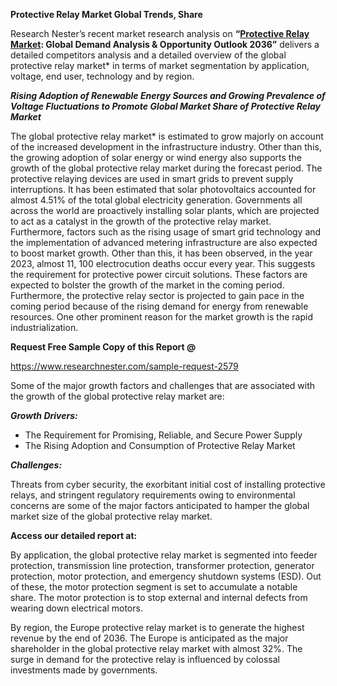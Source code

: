 ﻿**Protective Relay Market Global Trends, Share**

Research Nester’s recent market research analysis on **“[Protective Relay Market](https://www.researchnester.com/reports/protective-relay-market/2579): Global Demand Analysis & Opportunity Outlook 2036”** delivers a detailed competitors analysis and a detailed overview of the global protective relay market* in terms of market segmentation by application, voltage, end user, technology and by region. 

***Rising Adoption of Renewable Energy Sources and Growing Prevalence of Voltage Fluctuations to Promote Global Market Share of Protective Relay Market***

The global protective relay market* is estimated to grow majorly on account of the increased development in the infrastructure industry. Other than this, the growing adoption of solar energy or wind energy also supports the growth of the global protective relay market during the forecast period. The protective relaying devices are used in smart grids to prevent supply interruptions. It has been estimated that solar photovoltaics accounted for almost 4.51% of the total global electricity generation. Governments all across the world are proactively installing solar plants, which are projected to act as a catalyst in the growth of the protective relay market. Furthermore, factors such as the rising usage of smart grid technology and the implementation of advanced metering infrastructure are also expected to boost market growth. Other than this, it has been observed, in the year 2023, almost 11, 100 electrocution deaths occur every year. This suggests the requirement for protective power circuit solutions. These factors are expected to bolster the growth of the market in the coming period. Furthermore, the protective relay sector is projected to gain pace in the coming period because of the rising demand for energy from renewable resources. One other prominent reason for the market growth is the rapid industrialization. 

**Request Free Sample Copy of this Report @**

<https://www.researchnester.com/sample-request-2579> 

Some of the major growth factors and challenges that are associated with the growth of the global protective relay market are:

***Growth Drivers:***

- The Requirement for Promising, Reliable, and Secure Power Supply 
- The Rising Adoption and Consumption of Protective Relay Market  

***Challenges:***

Threats from cyber security, the exorbitant initial cost of installing protective relays, and stringent regulatory requirements owing to environmental concerns are some of the major factors anticipated to hamper the global market size of the global protective relay market.

**Access our detailed report at:** 

By application, the global protective relay market is segmented into feeder protection, transmission line protection, transformer protection, generator protection, motor protection, and emergency shutdown systems (ESD). Out of these, the motor protection segment is set to accumulate a notable share. The motor protection is to stop external and internal defects from wearing down electrical motors. 

By region, the Europe protective relay market is to generate the highest revenue by the end of 2036. The Europe is anticipated as the major shareholder in the global protective relay market with almost 32%. The surge in demand for the protective relay is influenced by colossal investments made by governments. 

